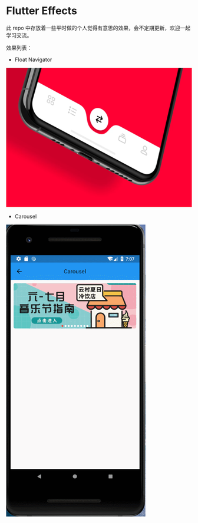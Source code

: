 # Flutter Effects

此 repo 中存放着一些平时做的个人觉得有意思的效果，会不定期更新，欢迎一起学习交流。

效果列表：
 
 - Float Navigator
 
 ![Float Navigator](images/float_navigator.png)
 
 - Carousel
 
 ![Carousel](images/carousel.gif)